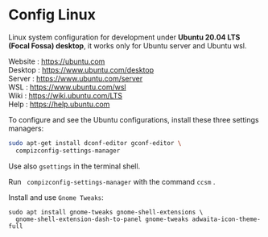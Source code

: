 # Config Linux

Linux system configuration for development under **Ubuntu 20.04 LTS (Focal Fossa) desktop**, it works only for Ubuntu server and Ubuntu wsl.  

Website : https://ubuntu.com  
Desktop : https://www.ubuntu.com/desktop  
Server  : https://www.ubuntu.com/server  
WSL     : https://www.ubuntu.com/wsl  
Wiki    : https://wiki.ubuntu.com/LTS  
Help    : https://help.ubuntu.com  

To configure and see the Ubuntu configurations, install these three settings managers:

~~~ bash
sudo apt-get install dconf-editor gconf-editor \
  compizconfig-settings-manager
~~~

Use also `gsettings` in the terminal shell.  

Run ` compizconfig-settings-manager` with the command `ccsm` .

Install and use `Gnome Tweaks`:

```
sudo apt install gnome-tweaks gnome-shell-extensions \
  gnome-shell-extension-dash-to-panel gnome-tweaks adwaita-icon-theme-full
```
